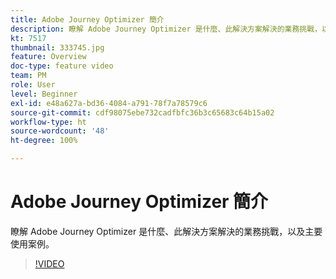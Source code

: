 ```yaml
---
title: Adobe Journey Optimizer 簡介
description: 瞭解 Adobe Journey Optimizer 是什麼、此解決方案解決的業務挑戰，以及主要使用案例。
kt: 7517
thumbnail: 333745.jpg
feature: Overview
doc-type: feature video
team: PM
role: User
level: Beginner
exl-id: e48a627a-bd36-4084-a791-78f7a78579c6
source-git-commit: cdf98075ebe732cadfbfc36b3c65683c64b15a02
workflow-type: ht
source-wordcount: '48'
ht-degree: 100%

---
```


# Adobe Journey Optimizer 簡介

瞭解 Adobe Journey Optimizer 是什麼、此解決方案解決的業務挑戰，以及主要使用案例。

>[!VIDEO](https://video.tv.adobe.com/v/333745?quality=12)
